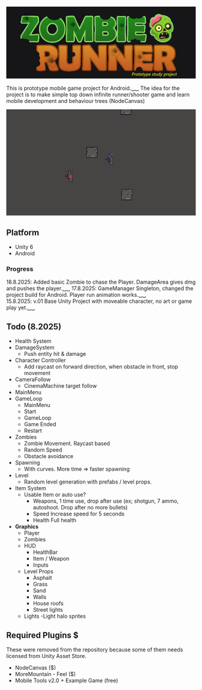 ![Project Logo](Images/project_logo.png)

This is prototype mobile game project for Android.␣␣
The idea for the project is to make simple top down infinite runner/shooter game and learn mobile development and behaviour trees (NodeCanvas)

![Project Logo](Images/Screenshot2025-08-18.png)

## Platform
- Unity 6
- Android

### Progress
18.8.2025: Added basic Zombie to chase the Player. DamageArea gives dmg and pushes the player.␣␣
17.8.2025: GameManager Singleton, changed the project build for Android. Player run animation works.␣␣  
15.8.2025: v.01 Base Unity Project with moveable character, no art or game play yet.␣␣

## Todo (8.2025)
- Health System
- DamageSystem
	- Push entity hit & damage
- Character Controller
    - Add raycast on forward direction, when obstacle in front, stop movement
- CameraFollow
    - CinemaMachine target follow
- MainMenu
- GameLoop
    - MainMenu
    - Start
    - GameLoop
    - Game Ended
    - Restart
- Zombies
    - Zombie Movement. Raycast based
    - Random Speed
    - Obstacle avoidance
- Spawning
    - With curves. More time => faster spawning
- Level
    - Random level generation with prefabs / level props.
- Item System
	- Usable Item or auto use?
	    - Weapons, 1 time use, drop after use
            (ex; shotgun, 7 ammo, autoshoot. Drop after no more bullets)
	    - Speed
            Increase speed for 5 seconds
	    - Health
            Full health
- **Graphics**
	- Player
	- Zombies
	- HUD
		- HealthBar
		- Item / Weapon
		- Inputs
	- Level Props
		- Asphalt
		- Grass
		- Sand
		- Walls
        - House roofs
        - Street lights
	- Lights
        -Light halo sprites

## Required Plugins $
These were removed from the repository because some of them needs licensed from Unity Asset Store.
- NodeCanvas ($)
- MoreMountain - Feel ($)
- Mobile Tools v2.0 + Example Game (free)